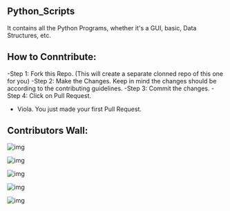 ## Python_Scripts
It contains all the Python Programs, whether it's a GUI, basic, Data Structures, etc.

## How to Conntribute:
-Step 1: Fork this Repo. (This will create a separate clonned repo of this one for you)
-Step 2: Make the Changes. Keep in mind the changes should be according to the contributing guidelines.
-Step 3: Commit the changes.
-Step 4: Click on Pull Request.
- Viola. You just made your first Pull Request.

## Contributors Wall:

![img](https://avatars0.githubusercontent.com/u/52314477?s=400&u=1887ecc3afa1e867af50336a3af7ed56b21dc604&v=4)

![img](https://avatars3.githubusercontent.com/u/38143013?s=400&u=28405ea45018cee30268bd61408515033741e87e&v=4)

![img](https://avatars1.githubusercontent.com/u/54742586?s=400&u=73e90870560e3707468ca877afef6a74ca2bdd92&v=4)

![img](https://avatars2.githubusercontent.com/u/58728390?s=400&v=4)

![img](https://avatars2.githubusercontent.com/u/69395178?s=400&u=c33cc751d7e9bc66730e91e4a901ee9ba2e01a0b&v=4)
